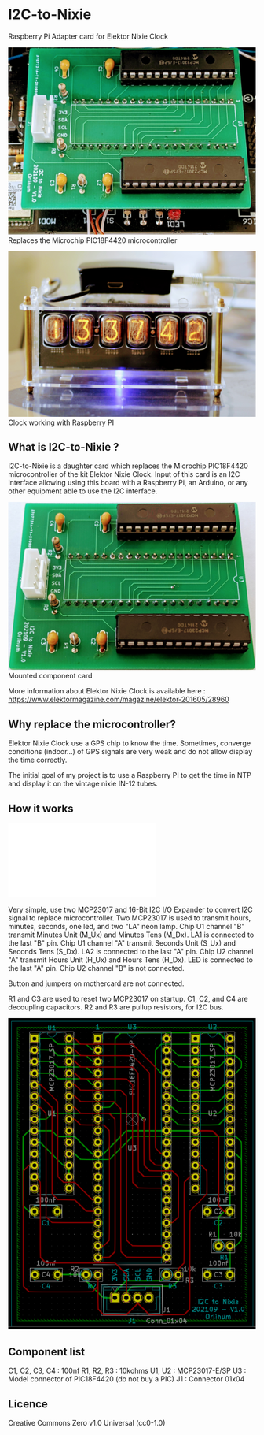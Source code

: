 # I2C-to-Nixie
Raspberry Pi Adapter card for Elektor Nixie Clock

![card](./Picture/1.jpg)
Replaces the Microchip PIC18F4420 microcontroller

![card2](./Picture/2.jpg)
Clock working with Raspberry PI

## What is I2C-to-Nixie ?

I2C-to-Nixie is a daughter card which replaces the Microchip PIC18F4420 microcontroller of the kit Elektor Nixie Clock.
Input of this card is an I2C interface allowing using this board with a Raspberry Pi, an Arduino, or any other equipment able to use the I2C interface.

![card0](./Picture/0.jpg)
Mounted component card
 
More information about Elektor Nixie Clock is available here : 
https://www.elektormagazine.com/magazine/elektor-201605/28960

## Why replace the microcontroller? 

Elektor Nixie Clock use a GPS chip to know the time.
Sometimes, converge conditions (indoor...) of GPS signals are very weak and do not allow display the time correctly.

The initial goal of my project is to use a Raspberry PI to get the time in NTP and display it on the vintage nixie IN-12 tubes.

## How it works

![Schema1](./Picture/schema.pdf)

Very simple, use two MCP23017 and 16-Bit I2C I/O Expander to convert I2C signal to replace microcontroller.
Two MCP23017 is used to transmit hours, minutes, seconds, one led, and two "LA" neon lamp.
Chip U1 channel "B" transmit Minutes Unit (M_Ux) and Minutes Tens (M_Dx). LA1 is connected to the last "B" pin.
Chip U1 channel "A" transmit Seconds Unit (S_Ux) and Seconds Tens (S_Dx). LA2 is connected to the last "A" pin.
Chip U2 channel "A" transmit Hours Unit (H_Ux) and Hours Tens (H_Dx). LED is connected to the last "A" pin.
Chip U2 channel "B" is not connected.

Button and jumpers on mothercard are not connected.

R1 and C3 are used to reset two MCP23017 on startup. C1, C2, and C4 are decoupling capacitors. R2 and R3 are pullup resistors, for I2C bus.

![Schema2](./Picture/3.png)

## Component list

C1, C2, C3, C4 : 100nf
R1, R2, R3 : 10kohms
U1, U2 : MCP23017-E/SP 
U3 : Model connector of PIC18F4420 (do not buy a PIC)
J1 : Connector 01x04

## Licence

Creative Commons Zero v1.0 Universal (cc0-1.0)


